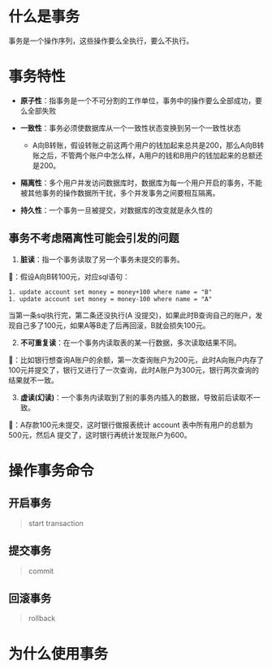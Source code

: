 # 什么是事务
事务是一个操作序列，这些操作要么全执行，要么不执行。

# 事务特性

- **原子性**：指事务是一个不可分割的工作单位，事务中的操作要么全部成功，要么全部失败
- **一致性**：事务必须使数据库从一个一致性状态变换到另一个一致性状态
  - A向B转账，假设转账之前这两个用户的钱加起来总共是200，那么A向B转账之后，不管两个账户中怎么样，A用户的钱和B用户的钱加起来的总额还是200。

- **隔离性**：多个用户并发访问数据库时，数据库为每一个用户开启的事务，不能被其他事务的操作数据所干扰，多个并发事务之间要相互隔离。
- **持久性**：一个事务一旦被提交，对数据库的改变就是永久性的

## 事务不考虑隔离性可能会引发的问题
1. **脏读**：指一个事务读取了另一个事务未提交的事务。

🌰：假设A向B转100元，对应sql语句：
```
1. update account set money = money+100 where name = "B"
1. update account set money = money-100 where name = "A"
```
当第一条sql执行完，第二条还没执行(A 没提交)，如果此时B查询自己的账户，发现自己多了100元，如果A等B走了后再回滚，B就会损失100元。

2. **不可重复读**：在一个事务内读取表的某一行数据，多次读取结果不同。

🌰：比如银行想查询A账户的余额，第一次查询账户为200元，此时A向账户内存了100元并提交了，银行又进行了一次查询，此时A账户为300元，银行两次查询的结果就不一致。

3. **虚读(幻读)**：一个事务内读取到了别的事务内插入的数据，导致前后读取不一致。

🌰：A存款100元未提交，这时银行做报表统计 account 表中所有用户的总额为 500元，然后A 提交了，这时银行再统计发现账户为600。


# 操作事务命令

## 开启事务
> start transaction

## 提交事务
> commit

## 回滚事务
> rollback

# 为什么使用事务

